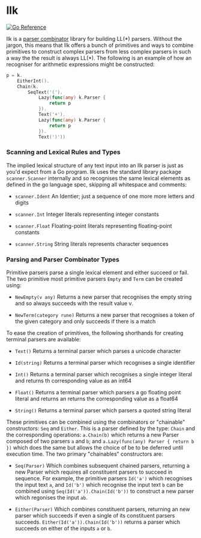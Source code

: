 # llk

[![Go Reference](https://pkg.go.dev/badge/github.com/andjam/btree.svg)](https://pkg.go.dev/github.com/andjhop/llk)

llk is a [parser combinator](https://en.wikipedia.org/wiki/Parser_combinator) library for building
LL(\*) parsers. Without the jargon, this means that llk offers a bunch of primitives and ways to
combine primitives to construct complex parsers from less complex parsers in such a way the the
result is always  LL(\*). The following is an example of how an recogniser for arithmetic
expressions might be constructed:
```go
p = k.
    EitherInt().
    Chain(k.
        SeqText('(').
            Lazy(func(any) k.Parser {
                return p
            }).
            Text('+').
            Lazy(func(any) k.Parser {
                return p
            }).
            Text(')'))
```


### Scanning and Lexical Rules and Types
The implied lexical structure of any text input into an llk parser is just as you'd expect from a Go
program. llk uses the standard library package `scanner.Scanner` internally and so recognises the
same lexical elements as defined in the go language spec, skipping all whitespace and comments:

* `scanner.Ident` An Identier; just a sequence of one more more letters and digits

* `scanner.Int` Integer literals representing integer constants
  
* `scanner.Float` Floating-point literals representing floating-point constants
  
* `scanner.String` String literals represents character sequences

### Parsing and Parser Combinator Types
Primitive parsers parse a single lexical element and either succeed or fail. The two primitive most
primitive parsers `Empty` and `Term` can be created using:

* `NewEmpty(v any)` Returns a new parser that recognises the empty string and so always succeeds
  with the result value v.
  
* `NewTerm(category rune)` Returns a new parser that recognises a token of the given category
  and only succeeds if there is a match

To ease the creation of primitives, the following shorthands for creating terminal parsers are
available:
* `Text()` Returns a terminal parser which parses a unicode character
  
* `Id(string)` Returns a terminal parser which recognises a single identifier
  
* `Int()` Returns a terminal parser which recognises a single integer literal and returns th
  corresponding value as an int64
  
* `Float()` Returns a terminal parser which parsers a go floating point literal and returns an
  returns the corresponding value as a float64
  
* `String()` Returns a terminal parser  which parsers a  quoted string literal

These primitives can be combined using the combinators or "chainable" constructors: `Seq` and `Either`. This is a parser
defined by the type: `Chain` and the corresponding operations: `a.Chain(b)` which returns a new
Parser composed of two parsers `a` and `b`;  and `a.Lazy(func(any) Parser { return b })` which does the
same but allows the choice of be to be deferred until execution time. The two primary "chainables"
constructors are:

* `Seq(Parser)` Which combines subsequent chained parsers, returning a new Parser which requires all
  constituent parsers to succeed in sequence. For example, the primitive parsers `Id('a')` which
  recognises the input text `a`, and  `Id('b')` which recognise the input text `b` can be combined
  using `Seq(Id('a')).Chain(Id('b'))` to construct a new parser which regonises the input `ab`.
  
* `Either(Parser)` Which combines constituent parsers, returning an new parser which succeeds if
  even a single of its constituent parsers succeeds. `Either(Id('a')).Chain(Id('b'))` returns a
  parser which succeeds on either of the inputs `a` or `b`.
